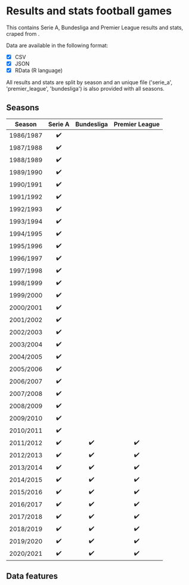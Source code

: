 # Results and stats football games

This contains Serie A, Bundesliga and Premier League results and stats, craped from .

Data are available in the following format: 

- [x] CSV
- [x] JSON
- [x] RData (R language)

All results and stats are split by season and an unique file ('serie_a', 'premier_league', 'bundesliga') is also provided with all seasons.

## Seasons

| Season    |      Serie A       |     Bundesliga     |   Premier League   |
| --------- | :----------------: | :----------------: | :----------------: |
| 1986/1987 | :heavy_check_mark: |                    |                    |
| 1987/1988 | :heavy_check_mark: |                    |                    |
| 1988/1989 | :heavy_check_mark: |                    |                    |
| 1989/1990 | :heavy_check_mark: |                    |                    |
| 1990/1991 | :heavy_check_mark: |                    |                    |
| 1991/1992 | :heavy_check_mark: |                    |                    |
| 1992/1993 | :heavy_check_mark: |                    |                    |
| 1993/1994 | :heavy_check_mark: |                    |                    |
| 1994/1995 | :heavy_check_mark: |                    |                    |
| 1995/1996 | :heavy_check_mark: |                    |                    |
| 1996/1997 | :heavy_check_mark: |                    |                    |
| 1997/1998 | :heavy_check_mark: |                    |                    |
| 1998/1999 | :heavy_check_mark: |                    |                    |
| 1999/2000 | :heavy_check_mark: |                    |                    |
| 2000/2001 | :heavy_check_mark: |                    |                    |
| 2001/2002 | :heavy_check_mark: |                    |                    |
| 2002/2003 | :heavy_check_mark: |                    |                    |
| 2003/2004 | :heavy_check_mark: |                    |                    |
| 2004/2005 | :heavy_check_mark: |                    |                    |
| 2005/2006 | :heavy_check_mark: |                    |                    |
| 2006/2007 | :heavy_check_mark: |                    |                    |
| 2007/2008 | :heavy_check_mark: |                    |                    |
| 2008/2009 | :heavy_check_mark: |                    |                    |
| 2009/2010 | :heavy_check_mark: |                    |                    |
| 2010/2011 | :heavy_check_mark: |                    |                    |
| 2011/2012 | :heavy_check_mark: | :heavy_check_mark: | :heavy_check_mark: |
| 2012/2013 | :heavy_check_mark: | :heavy_check_mark: | :heavy_check_mark: |
| 2013/2014 | :heavy_check_mark: | :heavy_check_mark: | :heavy_check_mark: |
| 2014/2015 | :heavy_check_mark: | :heavy_check_mark: | :heavy_check_mark: |
| 2015/2016 | :heavy_check_mark: | :heavy_check_mark: | :heavy_check_mark: |
| 2016/2017 | :heavy_check_mark: | :heavy_check_mark: | :heavy_check_mark: |
| 2017/2018 | :heavy_check_mark: | :heavy_check_mark: | :heavy_check_mark: |
| 2018/2019 | :heavy_check_mark: | :heavy_check_mark: | :heavy_check_mark: |
| 2019/2020 | :heavy_check_mark: | :heavy_check_mark: | :heavy_check_mark: |
| 2020/2021 | :heavy_check_mark: | :heavy_check_mark: | :heavy_check_mark: |

## Data features